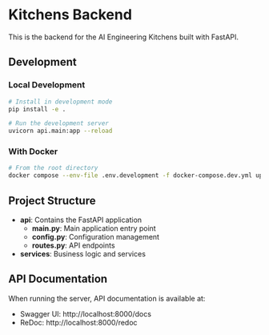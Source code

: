 # Kitchens Backend

This is the backend for the AI Engineering Kitchens built with FastAPI.

## Development

### Local Development

```bash
# Install in development mode
pip install -e .

# Run the development server
uvicorn api.main:app --reload
```

### With Docker

```bash
# From the root directory
docker compose --env-file .env.development -f docker-compose.dev.yml up backend-dev
```

## Project Structure

- **api**: Contains the FastAPI application
  - **main.py**: Main application entry point
  - **config.py**: Configuration management
  - **routes.py**: API endpoints
- **services**: Business logic and services

## API Documentation

When running the server, API documentation is available at:
- Swagger UI: http://localhost:8000/docs
- ReDoc: http://localhost:8000/redoc
